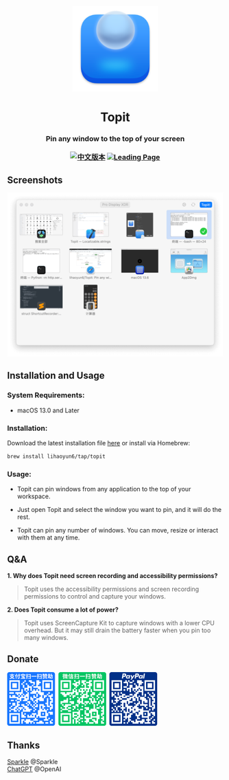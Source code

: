 # 
<p align="center">
<img src="./Topit/Assets.xcassets/AppIcon.appiconset/icon_128x128@2x.png" width="200" height="200" />
<h1 align="center">Topit</h1>
<h3 align="center">Pin any window to the top of your screen<br><br>
<a href="./README_zh.md"><img src="https://img.shields.io/badge/中文-README-green" height="24" alt="中文版本"/></a>
<a href="https://lihaoyun6.github.io/topit/"><img src="https://img.shields.io/badge/Leading%20Page-blue" height="24" alt="Leading Page"/></a></h3> 
</p>

## Screenshots
<p align="center">
<picture>
  <source media="(prefers-color-scheme: dark)" srcset="./img/preview_dark.png">
  <source media="(prefers-color-scheme: light)" srcset="./img/preview.png">
  <img alt="xHistory Screenshots" src="./img/preview.png" width="816"/>
</picture>
</p>

## Installation and Usage
### System Requirements:
- macOS 13.0 and Later  

### Installation:
Download the latest installation file [here](../../releases/latest) or install via Homebrew:  

```bash
brew install lihaoyun6/tap/topit
```

### Usage: 
- Topit can pin windows from any application to the top of your workspace.  

- Just open Topit and select the window you want to pin, and it will do the rest.  
- Topit can pin any number of windows. You can move, resize or interact with them at any time.  

## Q&A
**1. Why does Topit need screen recording and accessibility permissions?**
> Topit uses the accessibility permissions and screen recording permissions to control and capture your windows.  

**2. Does Topit consume a lot of power?**
> Topit uses ScreenCapture Kit to capture windows with a lower CPU overhead. But it may still drain the battery faster when you pin too many windows. 

## Donate
<img src="./img/donate.png" width="350"/>

## Thanks
[Sparkle](https://github.com/sparkle-project/Sparkle) @Sparkle  
[ChatGPT](https://chat.openai.com) @OpenAI  
